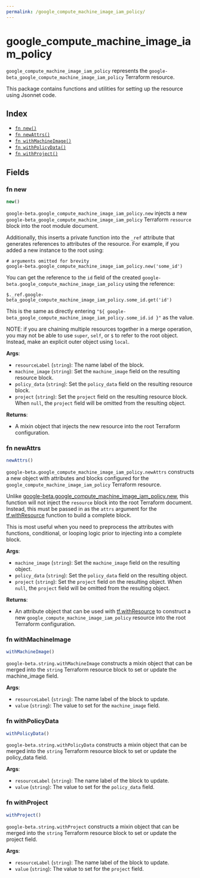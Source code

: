 ```yaml
---
permalink: /google_compute_machine_image_iam_policy/
---
```


# google_compute_machine_image_iam_policy

`google_compute_machine_image_iam_policy` represents the `google-beta_google_compute_machine_image_iam_policy` Terraform resource.



This package contains functions and utilities for setting up the resource using Jsonnet code.


## Index

* [`fn new()`](#fn-new)
* [`fn newAttrs()`](#fn-newattrs)
* [`fn withMachineImage()`](#fn-withmachineimage)
* [`fn withPolicyData()`](#fn-withpolicydata)
* [`fn withProject()`](#fn-withproject)

## Fields

### fn new

```ts
new()
```


`google-beta.google_compute_machine_image_iam_policy.new` injects a new `google-beta_google_compute_machine_image_iam_policy` Terraform `resource`
block into the root module document.

Additionally, this inserts a private function into the `_ref` attribute that generates references to attributes of the
resource. For example, if you added a new instance to the root using:

    # arguments omitted for brevity
    google-beta.google_compute_machine_image_iam_policy.new('some_id')

You can get the reference to the `id` field of the created `google-beta.google_compute_machine_image_iam_policy` using the reference:

    $._ref.google-beta_google_compute_machine_image_iam_policy.some_id.get('id')

This is the same as directly entering `"${ google-beta_google_compute_machine_image_iam_policy.some_id.id }"` as the value.

NOTE: if you are chaining multiple resources together in a merge operation, you may not be able to use `super`, `self`,
or `$` to refer to the root object. Instead, make an explicit outer object using `local`.

**Args**:
  - `resourceLabel` (`string`): The name label of the block.
  - `machine_image` (`string`): Set the `machine_image` field on the resulting resource block.
  - `policy_data` (`string`): Set the `policy_data` field on the resulting resource block.
  - `project` (`string`): Set the `project` field on the resulting resource block. When `null`, the `project` field will be omitted from the resulting object.

**Returns**:
- A mixin object that injects the new resource into the root Terraform configuration.


### fn newAttrs

```ts
newAttrs()
```


`google-beta.google_compute_machine_image_iam_policy.newAttrs` constructs a new object with attributes and blocks configured for the `google_compute_machine_image_iam_policy`
Terraform resource.

Unlike [google-beta.google_compute_machine_image_iam_policy.new](#fn-new), this function will not inject the `resource`
block into the root Terraform document. Instead, this must be passed in as the `attrs` argument for the
[tf.withResource](https://github.com/tf-libsonnet/core/tree/main/docs#fn-withresource) function to build a complete block.

This is most useful when you need to preprocess the attributes with functions, conditional, or looping logic prior to
injecting into a complete block.

**Args**:
  - `machine_image` (`string`): Set the `machine_image` field on the resulting object.
  - `policy_data` (`string`): Set the `policy_data` field on the resulting object.
  - `project` (`string`): Set the `project` field on the resulting object. When `null`, the `project` field will be omitted from the resulting object.

**Returns**:
  - An attribute object that can be used with [tf.withResource](https://github.com/tf-libsonnet/core/tree/main/docs#fn-withresource) to construct a new `google_compute_machine_image_iam_policy` resource into the root Terraform configuration.


### fn withMachineImage

```ts
withMachineImage()
```

`google-beta.string.withMachineImage` constructs a mixin object that can be merged into the `string`
Terraform resource block to set or update the machine_image field.



**Args**:
  - `resourceLabel` (`string`): The name label of the block to update.
  - `value` (`string`): The value to set for the `machine_image` field.


### fn withPolicyData

```ts
withPolicyData()
```

`google-beta.string.withPolicyData` constructs a mixin object that can be merged into the `string`
Terraform resource block to set or update the policy_data field.



**Args**:
  - `resourceLabel` (`string`): The name label of the block to update.
  - `value` (`string`): The value to set for the `policy_data` field.


### fn withProject

```ts
withProject()
```

`google-beta.string.withProject` constructs a mixin object that can be merged into the `string`
Terraform resource block to set or update the project field.



**Args**:
  - `resourceLabel` (`string`): The name label of the block to update.
  - `value` (`string`): The value to set for the `project` field.
